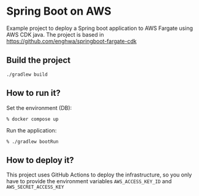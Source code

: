 # Spring Boot on AWS

Example project to deploy a Spring boot application to AWS Fargate using AWS CDK java.
The project is based in https://github.com/enghwa/springboot-fargate-cdk

## Build the project

`./gradlew build`

## How to run it?

Set the environment (DB):
```
% docker compose up
```

Run the application:
```
% ./gradlew bootRun
```

## How to deploy it?

This project uses GitHub Actions to deploy the infrastructure, so you only have to provide the environment variables `AWS_ACCESS_KEY_ID` and `AWS_SECRET_ACCESS_KEY`

